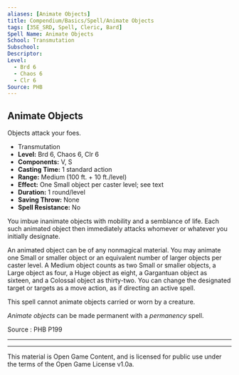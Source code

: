 ```yaml
---
aliases: [Animate Objects]
title: Compendium/Basics/Spell/Animate Objects
tags: [35E_SRD, Spell, Cleric, Bard]
Spell Name: Animate Objects
School: Transmutation
Subschool: 
Descriptor: 
Level:
  - Brd 6
  - Chaos 6
  - Clr 6
Source: PHB
---
```



## Animate Objects

Objects attack your foes.

*   Transmutation
*   **Level:** Brd 6, Chaos 6, Clr 6
*   **Components:** V, S
*   **Casting Time:** 1 standard action
*   **Range:** Medium (100 ft. + 10 ft./level)
*   **Effect:** One Small object per caster level; see text
*   **Duration:** 1 round/level
*   **Saving Throw:** None
*   **Spell Resistance:** No

<p>You imbue inanimate objects with mobility and a semblance of life. Each such animated object then immediately attacks whomever or whatever you initially designate.</p><p>An animated object can be of any nonmagical material. You may animate one Small or smaller object or an equivalent number of larger objects per caster level. A Medium object counts as two Small or smaller objects, a Large object as four, a Huge object as eight, a Gargantuan object as sixteen, and a Colossal object as thirty-two. You can change the designated target or targets as a move action, as if directing an active spell.</p><p>This spell cannot animate objects carried or worn by a creature.</p><p><i>Animate objects</i> can be made permanent with a <i>permanency</i> spell.</p>

Source : PHB P199

---

---

This material is Open Game Content, and is licensed for public use under
the terms of the Open Game License v1.0a.
